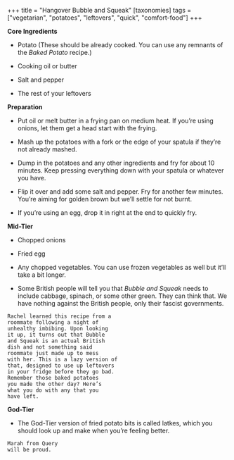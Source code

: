 +++
title = "Hangover Bubble and Squeak"
[taxonomies]
tags = ["vegetarian", "potatoes", "leftovers", "quick", "comfort-food"]
+++

**Core Ingredients**

- Potato (These should be already cooked.
  You can use any remnants of the _Baked
  Potato_ recipe.)

- Cooking oil or butter

- Salt and pepper

- The rest of your leftovers

**Preparation**

- Put oil or melt butter in a frying pan on
  medium heat. If you’re using onions, let them get a head start with the
  frying.

- Mash up the potatoes with a fork or the edge of your spatula if they’re
  not already mashed.

- Dump in the potatoes and any other ingredients and fry for about 10
  minutes. Keep pressing everything down with your spatula or whatever
  you have.

- Flip it over and add some salt and pepper. Fry for another few minutes.
  You’re aiming for golden brown but we’ll settle for not burnt.

- If you’re using an egg, drop it in right at the end to quickly fry.

**Mid-Tier**

- Chopped onions

- Fried egg

- Any chopped vegetables. You can use frozen vegetables as well but it’ll
  take a bit longer.

- Some British people will tell you that _Bubble and Squeak_ needs to include cabbage, spinach, or some other green. They can think that. We have
  nothing against the British people, only their fascist governments.

```
Rachel learned this recipe from a
roommate following a night of
unhealthy imbibing. Upon looking
it up, it turns out that Bubble
and Squeak is an actual British
dish and not something said
roommate just made up to mess
with her. This is a lazy version of
that, designed to use up leftovers
in your fridge before they go bad.
Remember those baked potatoes
you made the other day? Here’s
what you do with any that you
have left.
```

**God-Tier**

- The God-Tier version of fried potato bits is called latkes, which you should
  look up and make when you’re feeling better.

```
Marah from Query
will be proud.
```
